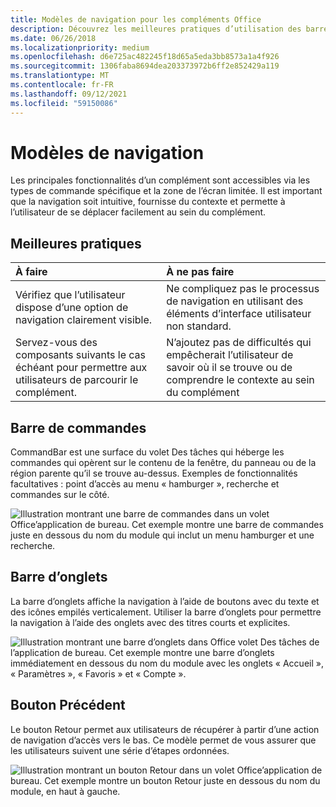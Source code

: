 ```yaml
---
title: Modèles de navigation pour les compléments Office
description: Découvrez les meilleures pratiques d’utilisation des barres de commandes, des barres de tabulation et des boutons arrière pour concevoir la navigation d’un Office de commande.
ms.date: 06/26/2018
ms.localizationpriority: medium
ms.openlocfilehash: d6e725ac482245f18d65a5eda3bb8573a1a4f926
ms.sourcegitcommit: 1306faba8694dea203373972b6ff2e852429a119
ms.translationtype: MT
ms.contentlocale: fr-FR
ms.lasthandoff: 09/12/2021
ms.locfileid: "59150086"
---
```

# <a name="navigation-patterns"></a>Modèles de navigation

Les principales fonctionnalités d’un complément sont accessibles via les types de commande spécifique et la zone de l’écran limitée. Il est important que la navigation soit intuitive, fournisse du contexte et permette à l’utilisateur de se déplacer facilement au sein du complément.

## <a name="best-practices"></a>Meilleures pratiques

| À faire    | À ne pas faire |
| :---- | :---- |
| Vérifiez que l’utilisateur dispose d’une option de navigation clairement visible. | Ne compliquez pas le processus de navigation en utilisant des éléments d’interface utilisateur non standard.
| Servez-vous des composants suivants le cas échéant pour permettre aux utilisateurs de parcourir le complément. | N’ajoutez pas de difficultés qui empêcherait l’utilisateur de savoir où il se trouve ou de comprendre le contexte au sein du complément

## <a name="command-bar"></a>Barre de commandes

CommandBar est une surface du volet Des tâches qui héberge les commandes qui opèrent sur le contenu de la fenêtre, du panneau ou de la région parente qu’il se trouve au-dessus. Exemples de fonctionnalités facultatives : point d’accès au menu « hamburger », recherche et commandes sur le côté.

![Illustration montrant une barre de commandes dans un volet Office’application de bureau. Cet exemple montre une barre de commandes juste en dessous du nom du module qui inclut un menu hamburger et une recherche.](../images/add-in-command-bar.png)

## <a name="tab-bar"></a>Barre d’onglets

La barre d’onglets affiche la navigation à l’aide de boutons avec du texte et des icônes empilés verticalement. Utiliser la barre d’onglets pour permettre la navigation à l’aide des onglets avec des titres courts et explicites.

![Illustration montrant une barre d’onglets dans Office volet Des tâches de l’application de bureau. Cet exemple montre une barre d’onglets immédiatement en dessous du nom du module avec les onglets « Accueil », « Paramètres », « Favoris » et « Compte ».](../images/add-in-tab-bar.png)

## <a name="back-button"></a>Bouton Précédent

Le bouton Retour permet aux utilisateurs de récupérer à partir d’une action de navigation d’accès vers le bas. Ce modèle permet de vous assurer que les utilisateurs suivent une série d’étapes ordonnées.

![Illustration montrant un bouton Retour dans un volet Office’application de bureau. Cet exemple montre un bouton Retour juste en dessous du nom du module, en haut à gauche.](../images/add-in-back-button.png)
